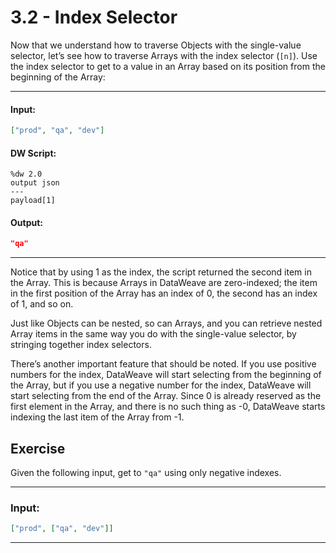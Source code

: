 # 3.2 - Index Selector

Now that we understand how to traverse Objects with the single-value selector, let’s see how to traverse Arrays with the index selector (`[n]`). Use the index selector to get to a value in an Array based on its position from the beginning of the Array:

---
#### Input:
```json
["prod", "qa", "dev"]
```
#### DW Script:
```dw
%dw 2.0
output json
---
payload[1]
```
#### Output:
```json
"qa"
```
---

Notice that by using 1 as the index, the script returned the second item in the Array. This is because Arrays in DataWeave are zero-indexed; the item in the first position of the Array has an index of 0, the second has an index of 1, and so on.

Just like Objects can be nested, so can Arrays, and you can retrieve nested Array items in the same way you do with the single-value selector, by stringing together index selectors.

There’s another important feature that should be noted. If you use positive numbers for the index, DataWeave will start selecting from the beginning of the Array, but if you use a negative number for the index, DataWeave will start selecting from the end of the Array. Since 0 is already reserved as the first element in the Array, and there is no such thing as -0, DataWeave starts indexing the last item of the Array from -1.

## Exercise

Given the following input, get to `"qa"` using only negative indexes.

---
### Input:
```json
["prod", ["qa", "dev"]]
```
---
